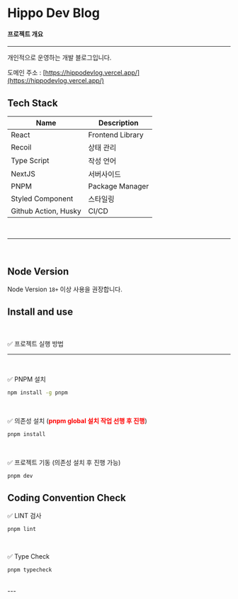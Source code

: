 <h1>Hippo Dev Blog</h1>

#### 프로젝트 개요

---

개인적으로 운영하는 개발 블로그입니다.

도메인 주소 : [https://hippodevlog.vercel.app/](https://hippodevlog.vercel.app/)

## Tech Stack

| Name             | Description      |
| ---------------- | ---------------- |
| React            | Frontend Library |
| Recoil           | 상태 관리        |
| Type Script      | 작성 언어        |
| NextJS           | 서버사이드       |
| PNPM             | Package Manager  |
| Styled Component | 스타일링         |
| Github Action, Husky    | CI/CD |

<br />

---

<br />

## Node Version

Node Version `18+` 이상 사용을 권장합니다.

## Install and use

<br />

✅ 프로젝트 실행 방법

---
<br />

✅ PNPM 설치 

```bash
npm install -g pnpm
```

<br />

✅ 의존성 설치 (<strong style="color: red">pnpm global 설치 작업 선행 후 진행</strong>)

```bash
pnpm install
```

<br />

✅ 프로젝트 기동 (의존성 설치 후 진행 가능)

```bash
pnpm dev
```

## Coding Convention Check


✅ LINT 검사

```bash
pnpm lint
```

<br />

✅ Type Check

```bash
pnpm typecheck
```

<br />
---


